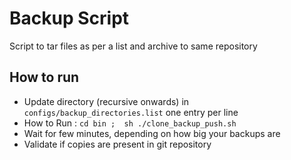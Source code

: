 # Backup Script 
Script to tar files as per a list and archive to same repository

## How  to run
- Update directory (recursive onwards) in `configs/backup_directories.list` one entry per line
- How to Run :  `cd bin ;  sh ./clone_backup_push.sh`
- Wait for few minutes, depending on how big your backups are
- Validate if copies are present in git repository



